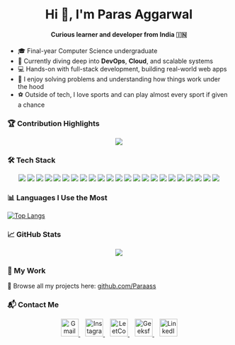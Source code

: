 <h1 align="center">Hi 👋, I'm Paras Aggarwal</h1>
<h4 align="center">Curious learner and developer from India 🇮🇳</h4>

- 🎓 Final-year Computer Science undergraduate  
- 🌱 Currently diving deep into **DevOps**, **Cloud**, and scalable systems  
- 💻 Hands-on with full-stack development, building real-world web apps  
- 🧠 I enjoy solving problems and understanding how things work under the hood  
- ⚽ Outside of tech, I love sports and can play almost every sport if given a chance  

### 🏆 Contribution Highlights
<p align="center">
  <img src="https://github-profile-trophy.vercel.app/?username=Paraass&theme=radical&no-frame=true&row=1&column=6" />
</p>

### 🛠️ Tech Stack
<p align="center">
  <a href="https://developer.mozilla.org/en-US/docs/Web/HTML" target="_blank"><img src="https://skillicons.dev/icons?i=html" /></a>
  <a href="https://developer.mozilla.org/en-US/docs/Web/CSS" target="_blank"><img src="https://skillicons.dev/icons?i=css" /></a>
  <a href="https://developer.mozilla.org/en-US/docs/Web/JavaScript" target="_blank"><img src="https://skillicons.dev/icons?i=js" /></a>
  <a href="https://www.typescriptlang.org/" target="_blank"><img src="https://skillicons.dev/icons?i=ts" /></a>
  <a href="https://react.dev/" target="_blank"><img src="https://skillicons.dev/icons?i=react" /></a>
  <a href="https://nextjs.org/" target="_blank"><img src="https://skillicons.dev/icons?i=nextjs" /></a>
  <a href="https://nodejs.org/" target="_blank"><img src="https://skillicons.dev/icons?i=nodejs" /></a>
  <a href="https://expressjs.com/" target="_blank"><img src="https://skillicons.dev/icons?i=express" /></a>
  <a href="https://www.mongodb.com/" target="_blank"><img src="https://skillicons.dev/icons?i=mongodb" /></a>
  <a href="https://www.mysql.com/" target="_blank"><img src="https://skillicons.dev/icons?i=mysql" /></a>
  <a href="https://www.python.org/" target="_blank"><img src="https://skillicons.dev/icons?i=python" /></a>
  <a href="https://isocpp.org/" target="_blank"><img src="https://skillicons.dev/icons?i=cpp" /></a>
  <a href="https://www.java.com/" target="_blank"><img src="https://skillicons.dev/icons?i=java" /></a>
  <a href="https://git-scm.com/" target="_blank"><img src="https://skillicons.dev/icons?i=git" /></a>
  <a href="https://github.com/" target="_blank"><img src="https://skillicons.dev/icons?i=github" /></a>
  <a href="https://figma.com/" target="_blank"><img src="https://skillicons.dev/icons?i=figma" /></a>
  <a href="https://code.visualstudio.com/" target="_blank"><img src="https://skillicons.dev/icons?i=vscode" /></a>
  <a href="https://www.postman.com/" target="_blank"><img src="https://skillicons.dev/icons?i=postman" /></a>
  <a href="https://www.docker.com/" target="_blank"><img src="https://skillicons.dev/icons?i=docker" /></a>
  <a href="https://www.linux.org/" target="_blank"><img src="https://skillicons.dev/icons?i=linux" /></a>
  <a href="https://www.atlassian.com/software/jira" target="_blank"><img src="https://skillicons.dev/icons?i=jira" /></a>
  <a href="https://en.wikipedia.org/wiki/Blockchain" target="_blank"><img src="https://skillicons.dev/icons?i=blockchain" /></a>
  <a href="https://en.wikipedia.org/wiki/Data_structure" target="_blank"><img src="https://skillicons.dev/icons?i=code" /></a>
</p>

### 📊 Languages I Use the Most
[![Top Langs](https://github-readme-stats.vercel.app/api/top-langs/?username=Paraass&layout=compact&theme=radical&langs_count=8)](https://github.com/Paraass)

### 📈 GitHub Stats
<p align="center">
  <img src="https://github-readme-stats.vercel.app/api?username=Paraass&show_icons=true&theme=radical&include_all_commits=true&count_private=true" />
</p>

### 🧩 My Work
🔗 Browse all my projects here: [github.com/Paraass](https://github.com/Paraass)

### 📬 Contact Me
<p align="center">
  <a href="mailto:parasaggarwal7172@gmail.com" target="_blank">
    <img src="https://cdn-icons-png.flaticon.com/512/732/732200.png" width="40" height="40" alt="Gmail" />
  </a>
  &nbsp;&nbsp;
  <a href="https://instagram.com/paras._aggarwal" target="_blank">
    <img src="https://cdn-icons-png.flaticon.com/512/174/174855.png" width="40" height="40" alt="Instagram" />
  </a>
  &nbsp;&nbsp;
  <a href="https://leetcode.com/paraass/" target="_blank">
    <img src="https://upload.wikimedia.org/wikipedia/commons/1/19/LeetCode_logo_black.png" width="40" height="40" alt="LeetCode" />
  </a>
  &nbsp;&nbsp;
  <a href="https://auth.geeksforgeeks.org/user/parasaggarwal7172/practice" target="_blank">
    <img src="https://upload.wikimedia.org/wikipedia/commons/4/43/GeeksforGeeks.svg" width="40" height="40" alt="GeeksforGeeks" />
  </a>
  &nbsp;&nbsp;
  <a href="https://www.linkedin.com/in/paras-aggarwal-275497219/" target="_blank">
    <img src="https://cdn-icons-png.flaticon.com/512/174/174857.png" width="40" height="40" alt="LinkedIn" />
  </a>
</p>
